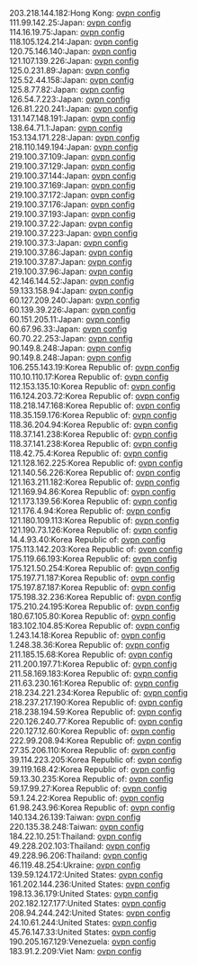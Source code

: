 203.218.144.182:Hong Kong: [ovpn config](vpn/203_218_144_182.ovpn)  
111.99.142.25:Japan: [ovpn config](vpn/111_99_142_25.ovpn)  
114.16.19.75:Japan: [ovpn config](vpn/114_16_19_75.ovpn)  
118.105.124.214:Japan: [ovpn config](vpn/118_105_124_214.ovpn)  
120.75.146.140:Japan: [ovpn config](vpn/120_75_146_140.ovpn)  
121.107.139.226:Japan: [ovpn config](vpn/121_107_139_226.ovpn)  
125.0.231.89:Japan: [ovpn config](vpn/125_0_231_89.ovpn)  
125.52.44.158:Japan: [ovpn config](vpn/125_52_44_158.ovpn)  
125.8.77.82:Japan: [ovpn config](vpn/125_8_77_82.ovpn)  
126.54.7.223:Japan: [ovpn config](vpn/126_54_7_223.ovpn)  
126.81.220.241:Japan: [ovpn config](vpn/126_81_220_241.ovpn)  
131.147.148.191:Japan: [ovpn config](vpn/131_147_148_191.ovpn)  
138.64.71.1:Japan: [ovpn config](vpn/138_64_71_1.ovpn)  
153.134.171.228:Japan: [ovpn config](vpn/153_134_171_228.ovpn)  
218.110.149.194:Japan: [ovpn config](vpn/218_110_149_194.ovpn)  
219.100.37.109:Japan: [ovpn config](vpn/219_100_37_109.ovpn)  
219.100.37.129:Japan: [ovpn config](vpn/219_100_37_129.ovpn)  
219.100.37.144:Japan: [ovpn config](vpn/219_100_37_144.ovpn)  
219.100.37.169:Japan: [ovpn config](vpn/219_100_37_169.ovpn)  
219.100.37.172:Japan: [ovpn config](vpn/219_100_37_172.ovpn)  
219.100.37.176:Japan: [ovpn config](vpn/219_100_37_176.ovpn)  
219.100.37.193:Japan: [ovpn config](vpn/219_100_37_193.ovpn)  
219.100.37.22:Japan: [ovpn config](vpn/219_100_37_22.ovpn)  
219.100.37.223:Japan: [ovpn config](vpn/219_100_37_223.ovpn)  
219.100.37.3:Japan: [ovpn config](vpn/219_100_37_3.ovpn)  
219.100.37.86:Japan: [ovpn config](vpn/219_100_37_86.ovpn)  
219.100.37.87:Japan: [ovpn config](vpn/219_100_37_87.ovpn)  
219.100.37.96:Japan: [ovpn config](vpn/219_100_37_96.ovpn)  
42.146.144.52:Japan: [ovpn config](vpn/42_146_144_52.ovpn)  
59.133.158.94:Japan: [ovpn config](vpn/59_133_158_94.ovpn)  
60.127.209.240:Japan: [ovpn config](vpn/60_127_209_240.ovpn)  
60.139.39.226:Japan: [ovpn config](vpn/60_139_39_226.ovpn)  
60.151.205.11:Japan: [ovpn config](vpn/60_151_205_11.ovpn)  
60.67.96.33:Japan: [ovpn config](vpn/60_67_96_33.ovpn)  
60.70.22.253:Japan: [ovpn config](vpn/60_70_22_253.ovpn)  
90.149.8.248:Japan: [ovpn config](vpn/90_149_8_248.ovpn)  
90.149.8.248:Japan: [ovpn config](vpn/90_149_8_248.ovpn)  
106.255.143.19:Korea Republic of: [ovpn config](vpn/106_255_143_19.ovpn)  
110.10.110.17:Korea Republic of: [ovpn config](vpn/110_10_110_17.ovpn)  
112.153.135.10:Korea Republic of: [ovpn config](vpn/112_153_135_10.ovpn)  
116.124.203.72:Korea Republic of: [ovpn config](vpn/116_124_203_72.ovpn)  
118.218.147.168:Korea Republic of: [ovpn config](vpn/118_218_147_168.ovpn)  
118.35.159.176:Korea Republic of: [ovpn config](vpn/118_35_159_176.ovpn)  
118.36.204.94:Korea Republic of: [ovpn config](vpn/118_36_204_94.ovpn)  
118.37.141.238:Korea Republic of: [ovpn config](vpn/118_37_141_238.ovpn)  
118.37.141.238:Korea Republic of: [ovpn config](vpn/118_37_141_238.ovpn)  
118.42.75.4:Korea Republic of: [ovpn config](vpn/118_42_75_4.ovpn)  
121.128.162.225:Korea Republic of: [ovpn config](vpn/121_128_162_225.ovpn)  
121.140.56.226:Korea Republic of: [ovpn config](vpn/121_140_56_226.ovpn)  
121.163.211.182:Korea Republic of: [ovpn config](vpn/121_163_211_182.ovpn)  
121.169.94.86:Korea Republic of: [ovpn config](vpn/121_169_94_86.ovpn)  
121.173.139.56:Korea Republic of: [ovpn config](vpn/121_173_139_56.ovpn)  
121.176.4.94:Korea Republic of: [ovpn config](vpn/121_176_4_94.ovpn)  
121.180.109.113:Korea Republic of: [ovpn config](vpn/121_180_109_113.ovpn)  
121.190.73.126:Korea Republic of: [ovpn config](vpn/121_190_73_126.ovpn)  
14.4.93.40:Korea Republic of: [ovpn config](vpn/14_4_93_40.ovpn)  
175.113.142.203:Korea Republic of: [ovpn config](vpn/175_113_142_203.ovpn)  
175.119.66.193:Korea Republic of: [ovpn config](vpn/175_119_66_193.ovpn)  
175.121.50.254:Korea Republic of: [ovpn config](vpn/175_121_50_254.ovpn)  
175.197.71.187:Korea Republic of: [ovpn config](vpn/175_197_71_187.ovpn)  
175.197.87.187:Korea Republic of: [ovpn config](vpn/175_197_87_187.ovpn)  
175.198.32.236:Korea Republic of: [ovpn config](vpn/175_198_32_236.ovpn)  
175.210.24.195:Korea Republic of: [ovpn config](vpn/175_210_24_195.ovpn)  
180.67.105.80:Korea Republic of: [ovpn config](vpn/180_67_105_80.ovpn)  
183.102.104.85:Korea Republic of: [ovpn config](vpn/183_102_104_85.ovpn)  
1.243.14.18:Korea Republic of: [ovpn config](vpn/1_243_14_18.ovpn)  
1.248.38.36:Korea Republic of: [ovpn config](vpn/1_248_38_36.ovpn)  
211.185.15.68:Korea Republic of: [ovpn config](vpn/211_185_15_68.ovpn)  
211.200.197.71:Korea Republic of: [ovpn config](vpn/211_200_197_71.ovpn)  
211.58.169.183:Korea Republic of: [ovpn config](vpn/211_58_169_183.ovpn)  
211.63.230.161:Korea Republic of: [ovpn config](vpn/211_63_230_161.ovpn)  
218.234.221.234:Korea Republic of: [ovpn config](vpn/218_234_221_234.ovpn)  
218.237.217.190:Korea Republic of: [ovpn config](vpn/218_237_217_190.ovpn)  
218.238.194.59:Korea Republic of: [ovpn config](vpn/218_238_194_59.ovpn)  
220.126.240.77:Korea Republic of: [ovpn config](vpn/220_126_240_77.ovpn)  
220.127.12.60:Korea Republic of: [ovpn config](vpn/220_127_12_60.ovpn)  
222.99.208.94:Korea Republic of: [ovpn config](vpn/222_99_208_94.ovpn)  
27.35.206.110:Korea Republic of: [ovpn config](vpn/27_35_206_110.ovpn)  
39.114.223.205:Korea Republic of: [ovpn config](vpn/39_114_223_205.ovpn)  
39.119.168.42:Korea Republic of: [ovpn config](vpn/39_119_168_42.ovpn)  
59.13.30.235:Korea Republic of: [ovpn config](vpn/59_13_30_235.ovpn)  
59.17.99.27:Korea Republic of: [ovpn config](vpn/59_17_99_27.ovpn)  
59.1.24.22:Korea Republic of: [ovpn config](vpn/59_1_24_22.ovpn)  
61.98.243.96:Korea Republic of: [ovpn config](vpn/61_98_243_96.ovpn)  
140.134.26.139:Taiwan: [ovpn config](vpn/140_134_26_139.ovpn)  
220.135.38.248:Taiwan: [ovpn config](vpn/220_135_38_248.ovpn)  
184.22.10.251:Thailand: [ovpn config](vpn/184_22_10_251.ovpn)  
49.228.202.103:Thailand: [ovpn config](vpn/49_228_202_103.ovpn)  
49.228.96.206:Thailand: [ovpn config](vpn/49_228_96_206.ovpn)  
46.119.48.254:Ukraine: [ovpn config](vpn/46_119_48_254.ovpn)  
139.59.124.172:United States: [ovpn config](vpn/139_59_124_172.ovpn)  
161.202.144.236:United States: [ovpn config](vpn/161_202_144_236.ovpn)  
198.13.36.179:United States: [ovpn config](vpn/198_13_36_179.ovpn)  
202.182.127.177:United States: [ovpn config](vpn/202_182_127_177.ovpn)  
208.94.244.242:United States: [ovpn config](vpn/208_94_244_242.ovpn)  
24.10.61.244:United States: [ovpn config](vpn/24_10_61_244.ovpn)  
45.76.147.33:United States: [ovpn config](vpn/45_76_147_33.ovpn)  
190.205.167.129:Venezuela: [ovpn config](vpn/190_205_167_129.ovpn)  
183.91.2.209:Viet Nam: [ovpn config](vpn/183_91_2_209.ovpn)  
